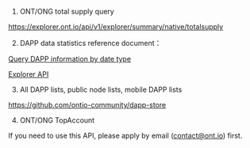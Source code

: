

1. ONT/ONG total supply query

https://explorer.ont.io/api/v1/explorer/summary/native/totalsupply


2. DAPP data statistics reference document：

[Query DAPP information by date type](https://dev-docs.ont.io/#/docs-en/explorer/statistics?id=type%EF%BC%9A-daily-or-weekly-or-monthly)

[Explorer API](https://dev-docs.ont.io/#/docs-en/explorer/overview)

3. All DAPP lists, public node lists, mobile DAPP lists

https://github.com/ontio-community/dapp-store

4. ONT/ONG TopAccount

If you need to use this API, please apply by email (contact@ont.io) first.
